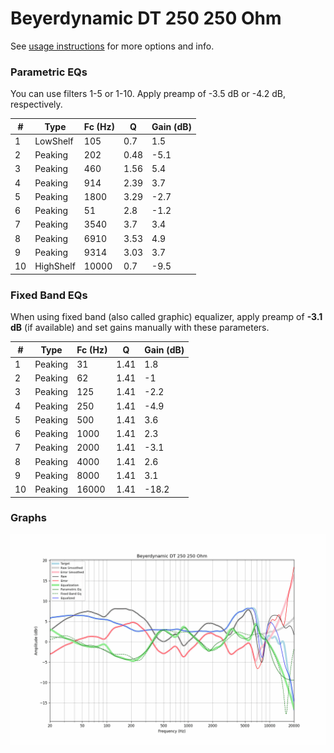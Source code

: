 # Beyerdynamic DT 250 250 Ohm
See [usage instructions](https://github.com/jaakkopasanen/AutoEq#usage) for more options and info.

### Parametric EQs
You can use filters 1-5 or 1-10. Apply preamp of -3.5 dB or -4.2 dB, respectively.

|   # | Type      |   Fc (Hz) |    Q |   Gain (dB) |
|-----|-----------|-----------|------|-------------|
|   1 | LowShelf  |       105 | 0.7  |         1.5 |
|   2 | Peaking   |       202 | 0.48 |        -5.1 |
|   3 | Peaking   |       460 | 1.56 |         5.4 |
|   4 | Peaking   |       914 | 2.39 |         3.7 |
|   5 | Peaking   |      1800 | 3.29 |        -2.7 |
|   6 | Peaking   |        51 | 2.8  |        -1.2 |
|   7 | Peaking   |      3540 | 3.7  |         3.4 |
|   8 | Peaking   |      6910 | 3.53 |         4.9 |
|   9 | Peaking   |      9314 | 3.03 |         3.7 |
|  10 | HighShelf |     10000 | 0.7  |        -9.5 |

### Fixed Band EQs
When using fixed band (also called graphic) equalizer, apply preamp of **-3.1 dB** (if available) and set gains manually with these parameters.

|   # | Type    |   Fc (Hz) |    Q |   Gain (dB) |
|-----|---------|-----------|------|-------------|
|   1 | Peaking |        31 | 1.41 |         1.8 |
|   2 | Peaking |        62 | 1.41 |        -1   |
|   3 | Peaking |       125 | 1.41 |        -2.2 |
|   4 | Peaking |       250 | 1.41 |        -4.9 |
|   5 | Peaking |       500 | 1.41 |         3.6 |
|   6 | Peaking |      1000 | 1.41 |         2.3 |
|   7 | Peaking |      2000 | 1.41 |        -3.1 |
|   8 | Peaking |      4000 | 1.41 |         2.6 |
|   9 | Peaking |      8000 | 1.41 |         3.1 |
|  10 | Peaking |     16000 | 1.41 |       -18.2 |

### Graphs
![](./Beyerdynamic%20DT%20250%20250%20Ohm.png)
